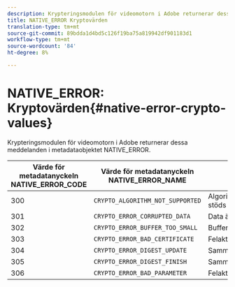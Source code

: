 ```yaml
---
description: Krypteringsmodulen för videomotorn i Adobe returnerar dessa meddelanden i metadataobjektet NATIVE_ERROR.
title: NATIVE_ERROR Kryptovärden
translation-type: tm+mt
source-git-commit: 89bdda1d4bd5c126f19ba75a819942df901183d1
workflow-type: tm+mt
source-wordcount: '84'
ht-degree: 8%

---
```



# NATIVE_ERROR: Kryptovärden{#native-error-crypto-values}

Krypteringsmodulen för videomotorn i Adobe returnerar dessa meddelanden i metadataobjektet NATIVE_ERROR.

| Värde för metadatanyckeln NATIVE_ERROR_CODE | Värde för metadatanyckeln NATIVE_ERROR_NAME | Betydelse |
|---|---|---|
| 300 | `CRYPTO_ALGORITHM_NOT_SUPPORTED` | Algoritmen som används stöds inte. |
| 301 | `CRYPTO_ERROR_CORRUPTED_DATA` | Data är skadade. |
| 302 | `CRYPTO_ERROR_BUFFER_TOO_SMALL` | Bufferten är för liten. |
| 303 | `CRYPTO_ERROR_BAD_CERTIFICATE` | Felaktigt certifikat. |
| 304 | `CRYPTO_ERROR_DIGEST_UPDATE` | Sammandragsuppdatering. |
| 305 | `CRYPTO_ERROR_DIGEST_FINISH` | Sammanfattning. |
| 306 | `CRYPTO_ERROR_BAD_PARAMETER` | Felaktig parameter. |

